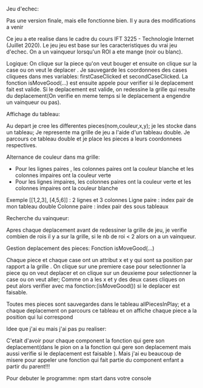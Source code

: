 Jeu d'echec:

Pas une version finale, mais elle fonctionne bien. Il y aura des modifications a venir

Ce jeu a ete realise dans le cadre du cours IFT 3225 - Technologie Internet (Juillet 2020). Le jeu jeu est base sur les caracteristiques du vrai jeu d'echec.
On a un vainqueur lorsqu'un ROI a ete mange (noir ou blanc).

Logique:
On clique sur la piece qu'on veut bouger et ensuite on clique sur la case ou on veut le deplacer . Je sauvegarde les coordonnees des cases cliquees dans mes variables: firstCaseClicked et secondCaseClicked.
La fonction isMoveGood(...) est ensuite appele pour verifier si le deplacement fait est valide. Si le deplacement est valide, on redessine la grille qui resulte du deplacement(On verifie en meme temps si le deplacement a engendre un vainqueur ou pas).

Affichage du tableau:

Au depart je cree les differentes pieces(nom,couleur,x,y); je les stocke dans un tableau;
Je represente ma grille de jeu a l'aide d'un tableau double. Je parcours ce tableau double 
et je place les pieces a leurs coordonnees respectives. 

Alternance de couleur dans ma grille:

- Pour les lignes paires , les colonnes paires ont la couleur blanche et les colonnes impaires ont la couleur verte
- Pour les lignes impaires, les colonnes paires ont la couleur verte et les colonnes impaires ont la couleur blanche 

Exemple [[1,2,3], [4,5,6]] : 2 lignes et 3 colonnes 
Ligne paire : index pair de mon tableau double 
Colonne paire : index pair des sous tableaux

Recherche du vainqueur:

Apres chaque deplacement avant de redessiner la grille de jeu, je verifie combien de rois il y a sur la grille, si le nb de roi < 2 alors on a 
un vainqueur.

Gestion deplacement des pieces: Fonction isMoveGood(...)



Chaque piece et chaque case ont un attribut x et y qui sont sa position par rapport a la grille . On clique sur une premiere case pour selectionner la piece qu on veut deplacer et on clique sur un deuxieme pour selectionner la case ou on veut aller; Comme on a les x et y des deux cases cliques on peut alors verifier avec ma fonction:(isMoveGood()) si le deplacer est faisable.

Toutes mes pieces sont sauvegardes dans le tableau allPiecesInPlay; et a chaque deplacement on parcours ce tableau et on affiche chaque piece a la position qui lui correspond

Idee que j'ai eu mais j'ai pas pu realiser:

C'etait d'avoir pour chaque component la fonction qui gere son deplacement(dans le pion on a la fonction qui gere son deplacement mais aussi verifie si le deplacement est faisable ). Mais j'ai eu beaucoup de misere pour appeler une fonction qui fait partie du component enfant a partir du parent!!!

Pour debuter le programme: npm start dans votre console
